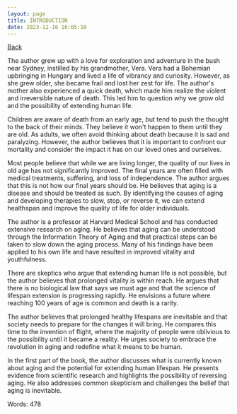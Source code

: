 ```yaml
---
layout: page
title: INTRODUCTION
date: 2023-12-16 16:05:10
---
```


[Back](./)


The author grew up with a love for exploration and adventure in the bush near Sydney, instilled by his grandmother, Vera. Vera had a Bohemian upbringing in Hungary and lived a life of vibrancy and curiosity. However, as she grew older, she became frail and lost her zest for life. The author's mother also experienced a quick death, which made him realize the violent and irreversible nature of death. This led him to question why we grow old and the possibility of extending human life.

Children are aware of death from an early age, but tend to push the thought to the back of their minds. They believe it won't happen to them until they are old. As adults, we often avoid thinking about death because it is sad and paralyzing. However, the author believes that it is important to confront our mortality and consider the impact it has on our loved ones and ourselves.

Most people believe that while we are living longer, the quality of our lives in old age has not significantly improved. The final years are often filled with medical treatments, suffering, and loss of independence. The author argues that this is not how our final years should be. He believes that aging is a disease and should be treated as such. By identifying the causes of aging and developing therapies to slow, stop, or reverse it, we can extend healthspan and improve the quality of life for older individuals.

The author is a professor at Harvard Medical School and has conducted extensive research on aging. He believes that aging can be understood through the Information Theory of Aging and that practical steps can be taken to slow down the aging process. Many of his findings have been applied to his own life and have resulted in improved vitality and youthfulness.

There are skeptics who argue that extending human life is not possible, but the author believes that prolonged vitality is within reach. He argues that there is no biological law that says we must age and that the science of lifespan extension is progressing rapidly. He envisions a future where reaching 100 years of age is common and death is a rarity.

The author believes that prolonged healthy lifespans are inevitable and that society needs to prepare for the changes it will bring. He compares this time to the invention of flight, where the majority of people were oblivious to the possibility until it became a reality. He urges society to embrace the revolution in aging and redefine what it means to be human.

In the first part of the book, the author discusses what is currently known about aging and the potential for extending human lifespan. He presents evidence from scientific research and highlights the possibility of reversing aging. He also addresses common skepticism and challenges the belief that aging is inevitable.

Words: 478
